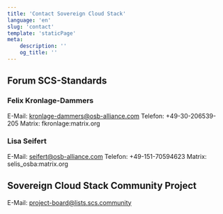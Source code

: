 ```yaml
---
title: 'Contact Sovereign Cloud Stack'
language: 'en'
slug: 'contact'
template: 'staticPage'
meta:
    description: ''
    og_title: ''
---
```


## Forum SCS-Standards

### Felix Kronlage-Dammers

E-Mail:  kronlage-dammers@osb-alliance.com 
Telefon: +49-30-206539-205 
Matrix:  fkronlage:matrix.org 

### Lisa Seifert

E-Mail:  seifert@osb-alliance.com 
Telefon: +49-151-70594623 
Matrix:  selis_osba:matrix.org 


## Sovereign Cloud Stack Community Project

E-Mail: project-board@lists.scs.community


